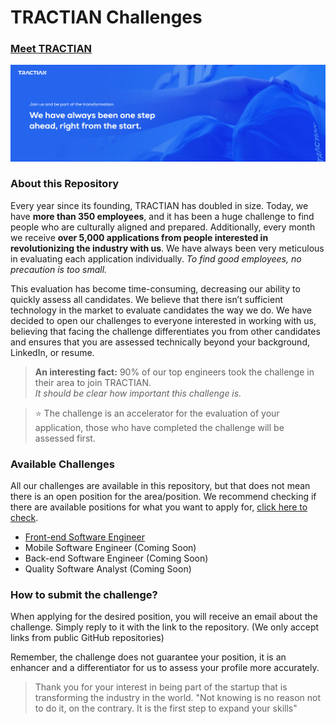 # TRACTIAN Challenges
### [Meet TRACTIAN](https://tractian.com/en/about)
![image](./assets/header.jpg)

### About this Repository
Every year since its founding, TRACTIAN has doubled in size. Today, we have **more than 350 employees**, and it has been a huge challenge to find people who are culturally aligned and prepared. Additionally, every month we receive **over 5,000 applications from people interested in revolutionizing the industry with us**. We have always been very meticulous in evaluating each application individually. *To find good employees, no precaution is too small.*

This evaluation has become time-consuming, decreasing our ability to quickly assess all candidates. We believe that there isn’t sufficient technology in the market to evaluate candidates the way we do. We have decided to open our challenges to everyone interested in working with us, believing that facing the challenge differentiates you from other candidates and ensures that you are assessed technically beyond your background, LinkedIn, or resume.

> **An interesting fact:** 90% of our top engineers took the challenge in their area to join TRACTIAN. <br>*It should be clear how important this challenge is.*

> :star: The challenge is an accelerator for the evaluation of your application, those who have completed the challenge will be assessed first.

### Available Challenges
All our challenges are available in this repository, but that does not mean there is an open position for the area/position. We recommend checking if there are available positions for what you want to apply for, [click here to check](https://tractian.com/en/careers).

- [Front-end Software Engineer](./front-end/README.md)
- Mobile Software Engineer (Coming Soon)
- Back-end Software Engineer (Coming Soon)
- Quality Software Analyst (Coming Soon)

### How to submit the challenge?
When applying for the desired position, you will receive an email about the challenge. Simply reply to it with the link to the repository. (We only accept links from public GitHub repositories)

Remember, the challenge does not guarantee your position, it is an enhancer and a differentiator for us to assess your profile more accurately.


> Thank you for your interest in being part of the startup that is transforming the industry in the world.
> "Not knowing is no reason not to do it, on the contrary. It is the first step to expand your skills"